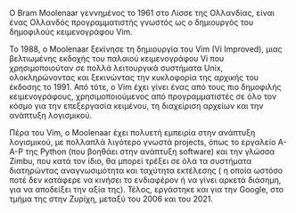 Ο Bram Moolenaar γεννημένος το 1961 στo Λίσσε της Ολλανδίας, είναι ένας Ολλανδός προγραμματιστής γνωστός ως ο δημιουργός του δημοφιλούς κειμενογράφου Vim. 

Το 1988, ο Moolenaar ξεκίνησε τη δημιουργία του Vim (Vi Improved), μιας βελτιωμένης εκδοχής του παλαιού κειμενογράφου Vi που χρησιμοποιούταν σε πολλά λειτουργικά συστήματα Unix, ολοκληρώνοντας και ξεκινώντας την κυκλοφορία της αρχικής του έκδοσης το 1991. Από τότε, ο Vim έχει γίνει ένας από τους πιο δημοφιλής κειμενογράφους, χρησιμοποιούμενος από προγραμματιστές σε όλο τον κόσμο για την επεξεργασία κειμένου, τη διαχείριση αρχείων και την ανάπτυξη λογισμικού.

Πέρα του Vim, ο Moolenaar έχει πολυετή εμπειρία στην ανάπτυξη λογισμικού, με πολλαπλά λιγότερο γνωστά projects, όπως το εργαλείο A-A-P της Python (που βοηθάει στην ανάπτυξη software) και την γλώσσα Zimbu, που κατά τον ίδιο, θα μπορεί τρέξει σε όλα τα συστήματα διατηρώντας αναγνωσιμότητα και ταχύτητα εκτέλεσης ( η οποία ωστόσο ποτέ δεν κατάφερε να κινήσει το ενδιαφέρον ή να γίνει αρκετά διάσημη, για να αποδείξει την αξία της). Τέλος, εργάστηκε και για την Google, στο τμήμα της στην Ζυρίχη, μεταξύ του 2006 και του 2021.
